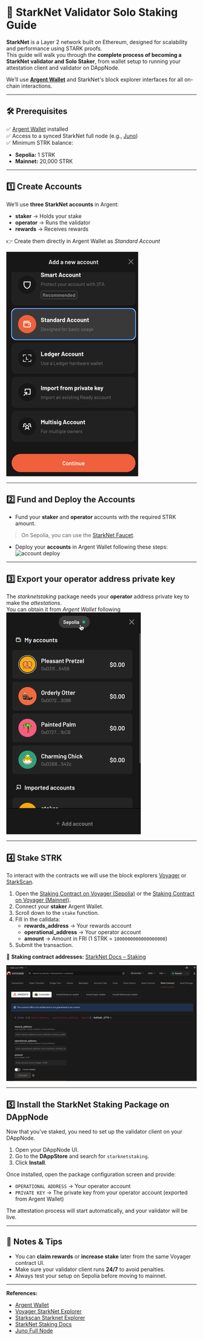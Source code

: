 # 🚀 StarkNet Validator Solo Staking Guide

**StarkNet** is a Layer 2 network built on Ethereum, designed for scalability and performance using STARK proofs.  
This guide will walk you through the **complete process of becoming a StarkNet validator and Solo Staker**, from wallet setup to running your attestation client and validator on DAppNode.

We’ll use **[Argent Wallet](https://www.argent.xyz/)** and StarkNet's block explorer interfaces for all on-chain interactions.

---

## 🛠 Prerequisites

✅ [Argent Wallet](https://www.argent.xyz/) installed  
✅ Access to a synced StarkNet full node (e.g., [Juno](https://github.com/dappnode/DAppNodePackage-juno-generic))  
✅ Minimum STRK balance:
- **Sepolia:** 1 STRK  
- **Mainnet:** 20,000 STRK  

---

## 1️⃣ Create Accounts

We’ll use **three StarkNet accounts** in Argent:

- **staker** → Holds your stake  
- **operator** → Runs the validator  
- **rewards** → Receives rewards  

👉 Create them directly in Argent Wallet as _Standard Account_

![Argent wallet create account](https://github.com/dappnode/DAppNodePackage-starknetstaking-generic/raw/main/images/argent-create-account.png)

---

## 2️⃣ Fund and Deploy the Accounts

- Fund your **staker** and **operator** accounts with the required STRK amount.  
> On Sepolia, you can use the [StarkNet Faucet](https://starknet-faucet.vercel.app).  

- Deploy your **accounts** in Argent Wallet following these steps:  
![account deploy](https://i.imgur.com/LzwWHl0.gif)

---

## 3️⃣ Export your operator address private key

The _starknetstaking_ package needs your **operator** address private key to make the _attestations_.  
You can obtain it from *Argent Wallet* following ![these steps](https://github.com/dappnode/DAppNodePackage-starknetstaking-generic/raw/main/images/export-pk.gif)

---

## 4️⃣ Stake STRK

To interact with the contracts we will use the block explorers [Voyager](https://voyager.online/) or [StarkScan](https://starkscan.co/).

1. Open the [Staking Contract on Voyager (Sepolia)](https://sepolia.voyager.online/contract/0x03745ab04a431fc02871a139be6b93d9260b0ff3e779ad9c8b377183b23109f1#writeContract) or the [Staking Contract on Voyager (Mainnet)](https://voyager.online/contract/0x00ca1702e64c81d9a07b86bd2c540188d92a2c73cf5cc0e508d949015e7e84a7#writeContract).  
2. Connect your **staker** Argent Wallet.  
3. Scroll down to the `stake` function.  
4. Fill in the calldata:
   - **rewards_address** → Your rewards account  
   - **operational_address** → Your operator account  
   - **amount** → Amount in FRI (1 STRK = `1000000000000000000`)  
5. Submit the transaction.  

📌 **Staking contract addresses:** [StarkNet Docs – Staking](https://docs.starknet.io/resources/chain-info/#staking)

![Voyager write contract stake](https://github.com/dappnode/DAppNodePackage-starknetstaking-generic/raw/main/images/voyager-stake.png)

---

## 5️⃣ Install the StarkNet Staking Package on DAppNode

Now that you’ve staked, you need to set up the validator client on your DAppNode.

1. Open your DAppNode UI.  
2. Go to the **DAppStore** and search for `starknetstaking`.  
3. Click **Install**.  

Once installed, open the package configuration screen and provide:

- `OPERATIONAL ADDRESS` → Your operator account  
- `PRIVATE KEY` → The private key from your operator account (exported from Argent Wallet)

The attestation process will start automatically, and your validator will be live.

---

## 🧠 Notes & Tips

- You can **claim rewards** or **increase stake** later from the same Voyager contract UI.  
- Make sure your validator client runs **24/7** to avoid penalties.  
- Always test your setup on Sepolia before moving to mainnet.  

---

**References:**
- [Argent Wallet](https://www.argent.xyz/)  
- [Voyager StarkNet Explorer](https://voyager.online/)  
- [Starkscan Starknet Explorer](https://starkscan.co/)  
- [StarkNet Staking Docs](https://docs.starknet.io/architecture/staking/)  
- [Juno Full Node](https://github.com/NethermindEth/juno)  
